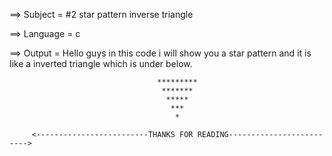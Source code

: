 ==> Subject = #2 star pattern inverse triangle

==> Language = c

==> Output = Hello guys in this code i will show you a star pattern and it is like a inverted triangle which is under below.

                                     *********
                                      *******
                                       *****
                                        ***
                                         *
                                         
         <-------------------------THANKS FOR READING------------------------->
